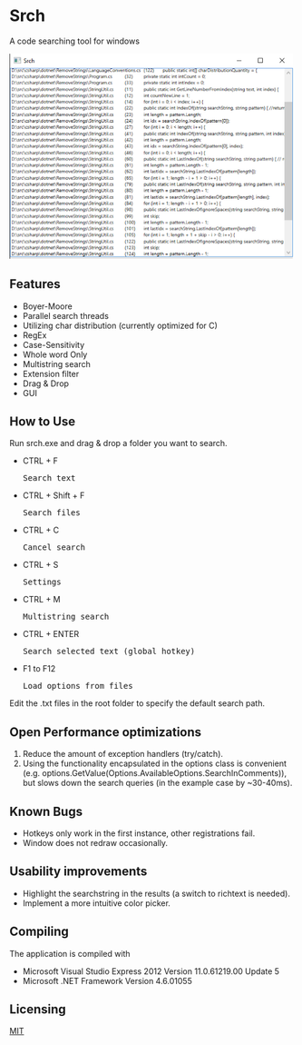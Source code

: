 # Srch

A code searching tool for windows

<img src="Pictures/Srch.png" width="500"/>

## Features

- Boyer-Moore
- Parallel search threads
- Utilizing char distribution (currently optimized for C)
- RegEx
- Case-Sensitivity
- Whole word Only
- Multistring search
- Extension filter
- Drag & Drop
- GUI

## How to Use 

Run srch.exe and drag & drop a folder you want to search.

- CTRL + F<pre>Search text</pre>
- CTRL + Shift + F<pre>Search files</pre>
- CTRL + C<pre>Cancel search</pre>
- CTRL + S<pre>Settings</pre>
- CTRL + M<pre>Multistring search</pre>
- CTRL + ENTER<pre>Search selected text (global hotkey)</pre>
- F1 to F12<pre>Load options from files</pre>

Edit the .txt files in the root folder to specify the default search path.

## Open Performance optimizations

1. Reduce the amount of exception handlers (try/catch).
2. Using the functionality encapsulated in the options class is convenient (e.g. options.GetValue(Options.AvailableOptions.SearchInComments)), but slows down the search queries (in the example case by ~30-40ms).

## Known Bugs

- Hotkeys only work in the first instance, other registrations fail.
- Window does not redraw occasionally.

## Usability improvements

- Highlight the searchstring in the results (a switch to richtext is needed).
- Implement a more intuitive color picker.

## Compiling

The application is compiled with

* Microsoft Visual Studio Express 2012 Version 11.0.61219.00 Update 5
* Microsoft .NET Framework  Version 4.6.01055

## Licensing

[MIT](https://github.com/bernardtaubert/srch/blob/master/LICENSE)
